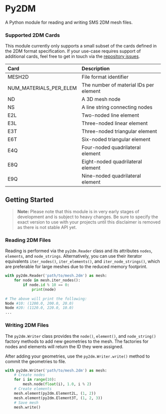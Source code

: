 # Py2DM

A Python module for reading and writing SMS 2DM mesh files.

### Supported 2DM Cards

This module currently only supports a small subset of the cards defined in the 2DM format specification. If your use-case requires support of additional cards, feel free to get in touch via the [repository issues](https://github.com/leonhard-s/Py2DM/issues).

| Card                   | Description                            |
| :--------------------- | :------------------------------------- |
| MESH2D                 | File format identifier                 |
| NUM_MATERIALS_PER_ELEM | The number of material IDs per element |
| ND                     | A 3D mesh node                         |
| NS                     | A line string connecting nodes         |
| E2L                    | Two-noded line element                 |
| E3L                    | Three-noded linear element             |
| E3T                    | Three-noded triangular element         |
| E6T                    | Six-noded triangular element           |
| E4Q                    | Four-noded quadrilateral element       |
| E8Q                    | Eight-noded quadrilateral element      |
| E9Q                    | Nine-noded quadrilateral element       |

## Getting Started

> **Note:** Please note that this module is in very early stages of development and is subject to heavy changes. Be sure to specify the exact version to use with your projects until this disclaimer is removed as there is not stable API yet.

### Reading 2DM Files

Reading is performed via the `py2dm.Reader` class and its attributes `nodes`, `elements`, and `node_strings`. Alternatively, you can use their iterator equivalents `iter_nodes()`, `iter_elements()`, and `iter_node_strings()`, which are preferable for large meshes due to the reduced memory footprint.

```py
with py2dm.Reader('path/to/mesh.2dm') as mesh:
    for node in mesh.iter_nodes():
        if node.id % 10 == 0:
            print(node)
            
# The above will print the following:
Node #10: (1200.0, 200.0, 20.0)
Node #20: (1120.0, 220.0, 10.0)
...
```

### Writing 2DM Files

The `py2dm.Writer` class provides the `node()`, `element()`, and `node_string()` factory methods to add new geometries to the mesh. The factories for nodes and elements will return the ID they were assigned.

After adding your geometries, use the `py2dm.Writer.write()` method to commit the geometries to file.

```py
with py2dm.Writer('path/to/mesh.2dm') as mesh:
    # Create nodes
    for i in range(10):
        mesh.node(float(i), 1.0, i % 2)
    # Create elements
    mesh.element(py2dm.Element2L, (1, 2))
    mesh.element(py2dm.Element3T, (1, 2, 3))
    # Save mesh
    mesh.write()
```
